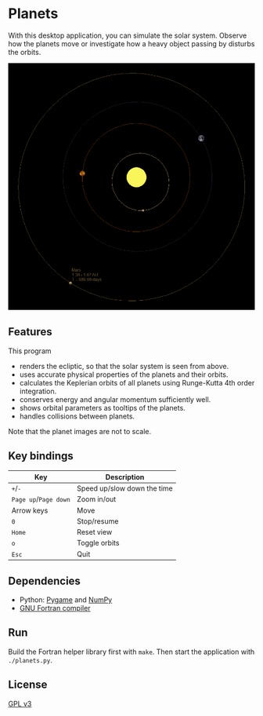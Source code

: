 # Planets

With this desktop application, you can simulate the solar system. Observe how the planets move or investigate how a heavy object passing by disturbs the orbits.

![Screenshot](/screenshot.png?raw=true)

## Features

This program
- renders the ecliptic, so that the solar system is seen from above.
- uses accurate physical properties of the planets and their orbits.
- calculates the Keplerian orbits of all planets using Runge-Kutta 4th order integration.
- conserves energy and angular momentum sufficiently well.
- shows orbital parameters as tooltips of the planets.
- handles collisions between planets.

Note that the planet images are not to scale.

## Key bindings

| Key | Description |
| --- | ----------- |
| `+`/`-` | Speed up/slow down the time |
| `Page up`/`Page down` | Zoom in/out |
| Arrow keys | Move |
| `0` | Stop/resume |
| `Home` | Reset view |
| `o` | Toggle orbits |
| `Esc` | Quit |

## Dependencies

- Python: [Pygame](https://www.pygame.org/) and [NumPy](https://numpy.org/)
- [GNU Fortran compiler](https://gcc.gnu.org/fortran/)

## Run

Build the Fortran helper library first with `make`. Then start the application with `./planets.py`.

## License

[GPL v3](https://www.gnu.org/licenses/gpl-3.0)
